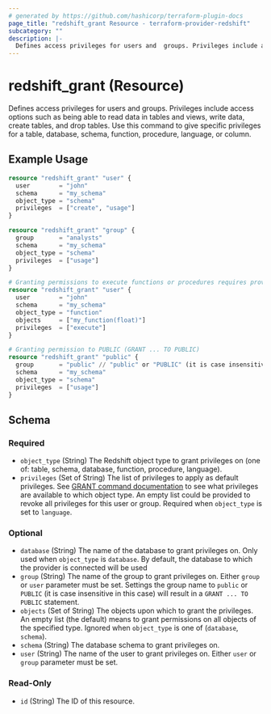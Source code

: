 ```yaml
---
# generated by https://github.com/hashicorp/terraform-plugin-docs
page_title: "redshift_grant Resource - terraform-provider-redshift"
subcategory: ""
description: |-
  Defines access privileges for users and  groups. Privileges include access options such as being able to read data in tables and views, write data, create tables, and drop tables. Use this command to give specific privileges for a table, database, schema, function, procedure, language, or column.
---
```


# redshift_grant (Resource)

Defines access privileges for users and  groups. Privileges include access options such as being able to read data in tables and views, write data, create tables, and drop tables. Use this command to give specific privileges for a table, database, schema, function, procedure, language, or column.

## Example Usage

```terraform
resource "redshift_grant" "user" {
  user        = "john"
  schema      = "my_schema"
  object_type = "schema"
  privileges  = ["create", "usage"]
}

resource "redshift_grant" "group" {
  group       = "analysts"
  schema      = "my_schema"
  object_type = "schema"
  privileges  = ["usage"]
}

# Granting permissions to execute functions or procedures requires providing their arguments' types
resource "redshift_grant" "user" {
  user        = "john"
  schema      = "my_schema"
  object_type = "function"
  objects     = ["my_function(float)"]
  privileges  = ["execute"]
}

# Granting permission to PUBLIC (GRANT ... TO PUBLIC)
resource "redshift_grant" "public" {
  group       = "public" // "public" or "PUBLIC" (it is case insensitive for this case) here indicates we want grant TO PUBLIC, not "public" group which cannot even be created in Redshift (keyword).
  schema      = "my_schema"
  object_type = "schema"
  privileges  = ["usage"]
}
```

<!-- schema generated by tfplugindocs -->
## Schema

### Required

- `object_type` (String) The Redshift object type to grant privileges on (one of: table, schema, database, function, procedure, language).
- `privileges` (Set of String) The list of privileges to apply as default privileges. See [GRANT command documentation](https://docs.aws.amazon.com/redshift/latest/dg/r_GRANT.html) to see what privileges are available to which object type. An empty list could be provided to revoke all privileges for this user or group. Required when `object_type` is set to `language`.

### Optional

- `database` (String) The name of the database to grant privileges on. Only used when `object_type` is `database`. By default, the database to which the provider is connected will be used
- `group` (String) The name of the group to grant privileges on. Either `group` or `user` parameter must be set. Settings the group name to `public` or `PUBLIC` (it is case insensitive in this case) will result in a `GRANT ... TO PUBLIC` statement.
- `objects` (Set of String) The objects upon which to grant the privileges. An empty list (the default) means to grant permissions on all objects of the specified type. Ignored when `object_type` is one of (`database`, `schema`).
- `schema` (String) The database schema to grant privileges on.
- `user` (String) The name of the user to grant privileges on. Either `user` or `group` parameter must be set.

### Read-Only

- `id` (String) The ID of this resource.
